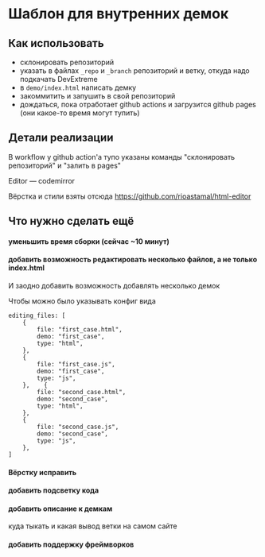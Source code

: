 # Шаблон для внутренних демок

## Как использовать

- склонировать репозиторий
- указать в файлах `_repo` и `_branch` репозиторий и ветку, откуда надо подкачать DevExtreme
- в `demo/index.html` написать демку
- закоммитить и запушить в свой репозиторий
- дождаться, пока отработает github actions и загрузится github pages (они какое-то время могут тупить)

## Детали реализации

В workflow у github action'a тупо указаны команды "склонировать репозиторий" и "залить в pages"

Editor — codemirror

Вёрстка и стили взяты отсюда https://github.com/rioastamal/html-editor

## Что нужно сделать ещё

#### уменьшить время сборки (сейчас ~10 минут)
#### добавить возможность редактировать несколько файлов, а не только index.html

И заодно добавить возможность добавлять несколько демок

Чтобы можно было указывать конфиг вида

```
editing_files: [
    {
        file: "first_case.html",
        demo: "first_case",
        type: "html",
    },
    {
        file: "first_case.js",
        demo: "first_case",
        type: "js",
    },    {
        file: "second_case.html",
        demo: "second_case",
        type: "html",
    },
    {
        file: "second_case.js",
        demo: "second_case",
        type: "js",
    },
]
```

#### Вёрстку исправить
#### добавить подсветку кода
#### добавить описание к демкам

куда тыкать и какая вывод ветки на самом сайте

#### добавить поддержку фреймворков